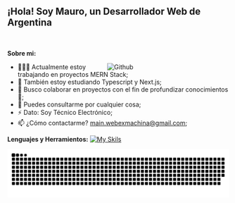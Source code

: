 <!-- Your title -->
## ¡Hola! Soy Mauro, un Desarrollador Web de Argentina

<!-- Your badges
You can use the website to generate badges: https://shields.io/
-->


&nbsp;

<!-- Talking about you -->
**Sobre mi:**

<!-- Any image aligned to the right. Beware the width -->
<img width="55%" align="right" alt="Github" src="https://raw.githubusercontent.com/onimur/.github/master/.resources/git-header.svg" />

- 👨🏽‍💻 Actualmente estoy trabajando en proyectos MERN Stack;
- 🌱 También estoy estudiando Typescript y Next.js; 
- 👯 Busco colaborar en proyectos con el fin de profundizar conocimientos🤝;
- 💬 Puedes consultarme por cualquier cosa;
- ⚡️ Dato: Soy Técnico Electrónico;
- 📫 ¿Cómo contactarme? main.webexmachina@gmail.com;

**Lenguajes y Herramientos:**
[![My Skils](https://skillicons.dev/icons?i=html,css,js,react,bootstrap,express,firebase,git,netlify,vercel,nodejs,sass,tailwind,threejs,vite&perline=5)](https://skillicons.dev)

<picture>
  <source media="(prefers-color-scheme: dark)" srcset="https://raw.githubusercontent.com/platane/platane/output/github-contribution-grid-snake-dark.svg">
  <source media="(prefers-color-scheme: light)" srcset="https://raw.githubusercontent.com/platane/platane/output/github-contribution-grid-snake.svg">
  <img alt="github contribution grid snake animation" src="https://raw.githubusercontent.com/platane/platane/output/github-contribution-grid-snake.svg">
</picture>
